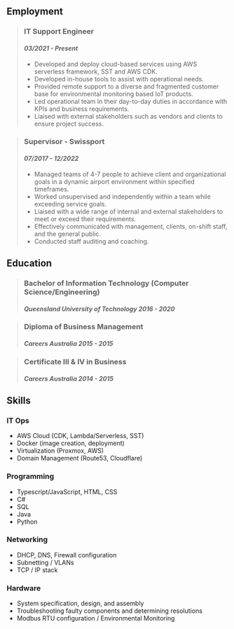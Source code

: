 ## Employment

> ### IT Support Engineer
> #### *03/2021 - Present*
> - Developed and deploy cloud-based services using AWS serverless framework, SST and AWS CDK.
> - Developed in-house tools to assist with operational needs.
> - Provided remote support to a diverse and fragmented customer base for environmental monitoring based IoT products.
> - Led operational team in their day-to-day duties in accordance with KPIs and business requirements.
> - Liaised with external stakeholders such as vendors and clients to ensure project success.

> ### Supervisor - Swissport
> #### *07/2017 - 12/2022*
> - Managed teams of 4-7 people to achieve client and organizational goals in a dynamic airport environment within specified timeframes.
> - Worked unsupervised and independently within a team while exceeding service goals.
> - Liaised with a wide range of internal and external stakeholders to meet or exceed their requirements.
> - Effectively communicated with management, clients, on-shift staff, and the general public.
> - Conducted staff auditing and coaching.

## Education

> ### Bachelor of Information Technology (Computer Science/Engineering)
> #### *Queensland University of Technology 2016 - 2020*

> ### Diploma of Business Management
> #### *Careers Australia 2015 - 2015*

> ### Certificate III & IV in Business
> #### *Careers Australia 2014 - 2015*

## Skills

### IT Ops
- AWS Cloud (CDK, Lambda/Serverless, SST)
- Docker (image creation, deployment)
- Virtualization (Proxmox, AWS)
- Domain Management (Route53, Cloudflare)

### Programming
- Typescript/JavaScript, HTML, CSS
- C#
- SQL
- Java
- Python

### Networking
- DHCP, DNS, Firewall configuration
- Subnetting / VLANs
- TCP / IP stack

### Hardware
- System specification, design, and assembly
- Troubleshooting faulty components and determining resolutions
- Modbus RTU configuration / Environmental Monitoring

